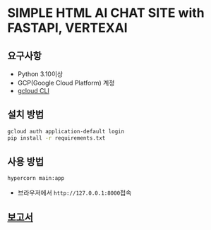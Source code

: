 # SIMPLE HTML AI CHAT SITE with FASTAPI, VERTEXAI


## 요구사항
- Python 3.10이상
- GCP(Google Cloud Platform) 계정
- [gcloud CLI](https://cloud.google.com/sdk/docs/install?hl=ko)


## 설치 방법
```bash
gcloud auth application-default login
pip install -r requirements.txt
```


## 사용 방법
```bash
hypercorn main:app
```
- 브라우저에서 `http://127.0.0.1:8000`접속

## [보고서](docs/보고서.md)
